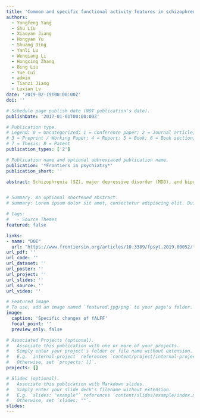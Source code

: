```yaml
---
title: 'Common and specific functional activity features in schizophrenia, major depressive disorder, and bipolar disorder'
authors:
  - Yongfeng Yang
  - Shu Liu
  - Xiaoyan Jiang
  - Hongyan Yu
  - Shuang Ding
  - Yanli Lu
  - Wenqiang Li
  - Hongxing Zhang
  - Bing Liu
  - Yue Cui
  - admin
  - Tianzi Jiang
  - Luxian Lv
date: '2019-02-19T00:00:00Z'
doi: ''

# Schedule page publish date (NOT publication's date).
publishDate: '2017-01-01T00:00:00Z'

# Publication type.
# Legend: 0 = Uncategorized; 1 = Conference paper; 2 = Journal article;
# 3 = Preprint / Working Paper; 4 = Report; 5 = Book; 6 = Book section;
# 7 = Thesis; 8 = Patent
publication_types: ['2']

# Publication name and optional abbreviated publication name.
publication: '*Frontiers in psychiatry*'
publication_short: ''

abstract: Schizophrenia (SZ), major depressive disorder (MDD), and bipolar disorder (BD) are serious mental disorders with distinct diagnostic criteria. They share common clinical and biological features. However, there are still only few studies on the common and specific brain imaging changes associated with the three mental disorders. Therefore, the aim of this study was to identify the common and specific functional activity and connectivity changes in SZ, MDD, and BD. A total of 271 individuals underwent functional magnetic resonance imaging, SZ (n = 64), MDD (n = 73), BD (n = 41), and healthy controls (n = 93). The symptoms of SZ patients were evaluated by the Positive and Negative Syndrome Scale. The Beck Depression Inventory (BDI), and Beck Anxiety Inventory (BAI) were used to evaluate the symptoms of MDD patients. The BDI, BAI, and Young Mania Rating Scale were used to evaluate the symptoms of MDD and BD patients. In addition, we compared the fALFF and functional connectivity between the three mental disorders and healthy controls using two sample t-tests. Significantly decreased functional activity was found in the right superior frontal gyrus, middle cingulate gyrus, left middle frontal gyrus, and decreased functional connectivity (FC) of the insula was found in SZ, MDD, and BD. Specific fALFF changes, mainly in the ventral lateral pre-frontal cortex, striatum, and thalamus were found for SZ, in the left motor cortex and parietal lobe for MDD, and the dorsal lateral pre-frontal cortex, orbitofrontal cortex, and posterior cingulate cortex in BD. Our findings of common abnormalities in SZ, MDD, and BD provide evidence that salience network abnormality may play a critical role in the pathogenesis of these three mental disorders. Meanwhile, our findings also indicate that specific alterations in SZ, MDD, and BD provide neuroimaging evidence for the differential diagnosis of the three mental disorders.


# Summary. An optional shortened abstract.
# summary: Lorem ipsum dolor sit amet, consectetur adipiscing elit. Duis posuere tellus ac convallis placerat. Proin tincidunt magna sed ex sollicitudin condimentum.

# tags:
#   - Source Themes
featured: false

links:
- name: "DOI"
  url: "https://www.frontiersin.org/articles/10.3389/fpsyt.2019.00052/full"
url_pdf: ''
url_code: ''
url_dataset: ''
url_poster: ''
url_project: ''
url_slides: ''
url_source: ''
url_video: ''

# Featured image
# To use, add an image named `featured.jpg/png` to your page's folder.
image:
  caption: 'Specific changes of fALFF'
  focal_point: ''
  preview_only: false

# Associated Projects (optional).
#   Associate this publication with one or more of your projects.
#   Simply enter your project's folder or file name without extension.
#   E.g. `internal-project` references `content/project/internal-project/index.md`.
#   Otherwise, set `projects: []`.
projects: []

# Slides (optional).
#   Associate this publication with Markdown slides.
#   Simply enter your slide deck's filename without extension.
#   E.g. `slides: "example"` references `content/slides/example/index.md`.
#   Otherwise, set `slides: ""`.
slides:
---
```


